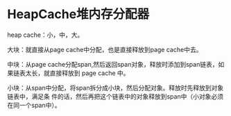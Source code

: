 # HeapCache堆内存分配器

heap cache：小，中，大。

大块：就直接从page cache中分配，也是直接释放到page cache中去。

中块：从page cache分配span,然后返回span对象，释放时添加到span链表，如果链表太长，就直接释放到 page cache 中。

小块：从span中分配，将span拆分成小块，然后分配对象。释放时先释放到对象链表中，满足条 件的话，然后再把这个链表中的对象释放到span中（小对象必须在同一个span中）。

